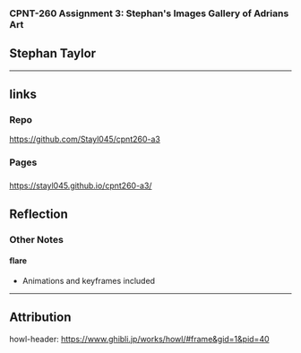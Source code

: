 ### CPNT-260 Assignment 3: Stephan's Images Gallery of Adrians Art

## Stephan Taylor

---

## links

### Repo

https://github.com/Stayl045/cpnt260-a3

### Pages

###

https://stayl045.github.io/cpnt260-a3/

## Reflection

### Other Notes

#### flare

- Animations and keyframes included

---

## Attribution

howl-header: https://www.ghibli.jp/works/howl/#frame&gid=1&pid=40
